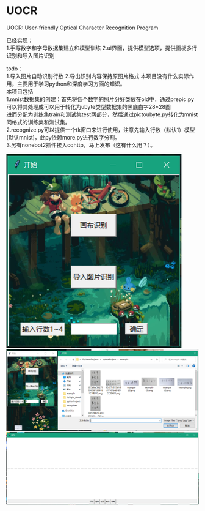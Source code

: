 # UOCR
UOCR: User-friendly Optical Character Recognition Program

已经实现；  
1.手写数字和字母数据集建立和模型训练
2.ui界面，提供模型选项，提供画板多行识别和导入图片识别

todo：  
1.导入图片自动识别行数
2.导出识别内容保持原图片格式
本项目没有什么实际作用，主要用于学习python和深度学习方面的知识。  
本项目包括  
1.mnist数据集的创建：首先将各个数字的照片分好类放在old中，通过prepic.py可以将其处理成可以用于转化为ubyte类型数据集的黑底白字28*28图  
进而分配为训练集train和测试集test两部分，然后通过pictoubyte.py转化为mnist同格式的训练集和测试集。  
2.recognize.py可以提供一个tk窗口来进行使用，注意先输入行数（默认1）模型(默认mnist)，此py依赖more.py进行数字分割。   
3.另有nonebot2插件接入cqhttp，马上发布（这有什么用？）。  

![image](https://github.com/canxin121/PyDigits_HandWriteDigitRecognize/blob/main/envdav/show%20(1).png)  
![image](https://github.com/canxin121/PyDigits_HandWriteDigitRecognize/blob/main/envdav/show%20(3).png)  
![image](https://github.com/canxin121/PyDigits_HandWriteDigitRecognize/blob/main/envdav/show%20(2).png)  
